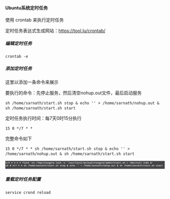 #### Ubuntu系统定时任务

使用 crontab 来执行定时任务

定时任务表达式生成网站：https://tool.lu/crontab/

##### 编辑定时任务

```
crontab -e
```

##### 添加定时任务

这里以添加一条命令来展示

要执行的命令：先停止服务，然后清空nohup.out文件，最后启动服务

```
sh /home/sarnath/start.sh stop & echo '' > /home/sarnath/nohup.out & sh /home/sarnath/start.sh start
```

定时任务执行时间：每7天0时15分执行

```
15 0 */7 * *
```

完整命令如下

```
15 0 */7 * * sh /home/sarnath/start.sh stop & echo '' > /home/sarnath/nohup.out & sh /home/sarnath/start.sh start
```

![image-20220420173046893](assest/image-20220420173046893.png)

##### 重载定时任务配置

```
service crond reload
```

